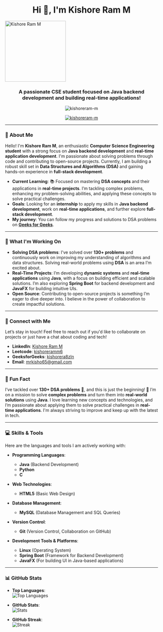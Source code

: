 

<h1 align="center">Hi 👋, I'm Kishore Ram M</h1>
<img src="URL_OF_YOUR_IMAGE" alt="Kishore Ram M" align="center" width="200" height="200"/>

<h3 align="center">A passionate CSE student focused on Java backend development and building real-time applications!</h3>

<p align="center">
  <img src="https://komarev.com/ghpvc/?username=kishoreram-m&label=Profile%20views&color=0e75b6&style=flat" alt="kishoreram-m" />
</p>

<p align="center">
  <a href="https://github.com/ryo-ma/github-profile-trophy">
    <img src="https://github-profile-trophy.vercel.app/?username=kishoreram-m" alt="kishoreram-m" />
  </a>
</p>

---

### 🚀 **About Me**

Hello! I'm **Kishore Ram M**, an enthusiastic **Computer Science Engineering student** with a strong focus on **Java backend development** and **real-time application development**. I'm passionate about solving problems through code and contributing to open-source projects. Currently, I am building a robust skill set in **Data Structures and Algorithms (DSA)** and gaining hands-on experience in **full-stack development**.

- **Current Learning**: 📚 Focused on mastering **DSA concepts** and their applications in **real-time projects**. I’m tackling complex problems, enhancing my problem-solving abilities, and applying these concepts to solve practical challenges.
- **Goals**: Looking for an **internship** to apply my skills in **Java backend development**, work on **real-time applications**, and further explore **full-stack development**.
- **My journey**: You can follow my progress and solutions to DSA problems on **[Geeks for Geeks](https://www.geeksforgeeks.org/user/kishorera8zln/)**.
  
---

### 🌱 **What I'm Working On**

- **Solving DSA problems**: I've solved over **130+ problems** and continuously work on improving my understanding of algorithms and data structures. Solving real-world problems using **DSA** is an area I’m excited about.
- **Real-Time Projects**: I’m developing **dynamic systems** and **real-time applications** using **Java**, with a focus on building efficient and scalable solutions. I’m also exploring **Spring Boot** for backend development and **JavaFX** for building intuitive UIs.
- **Open Source**: Contributing to open-source projects is something I’m eager to dive deeper into. I believe in the power of collaboration to create impactful solutions.

---

### 📍 **Connect with Me**
Let’s stay in touch! Feel free to reach out if you'd like to collaborate on projects or just have a chat about coding and tech!

- **LinkedIn**: [Kishore Ram M](https://www.linkedin.com/in/kishoreramm6/)
- **Leetcode**: [kishoreramm6](https://www.leetcode.com/kishoreramm6)
- **GeeksforGeeks**: [kishorera8zln](https://auth.geeksforgeeks.org/user/kishorera8zln)
- **Email**: [mrkisho65@gmail.com](mailto:mrkisho65@gmail.com)

---

### 💬 **Fun Fact**

I’ve tackled over **130+ DSA problems** 💪, and this is just the beginning! 🚀 I’m on a mission to solve **complex problems** and turn them into **real-world solutions** using **Java**. I love learning new concepts and technologies, and I’m passionate about applying them to solve practical challenges in **real-time applications**. I'm always striving to improve and keep up with the latest in tech.

---

### 💻 **Skills & Tools**

Here are the languages and tools I am actively working with:

- **Programming Languages**:  
  - **Java** (Backend Development)  
  - **Python**  
  - **C**  

- **Web Technologies**:  
  - **HTML5** (Basic Web Design)  

- **Database Management**:  
  - **MySQL** (Database Management and SQL Queries)

- **Version Control**:  
  - **Git** (Version Control, Collaboration on GitHub)

- **Development Tools & Platforms**:  
  - **Linux** (Operating System)  
  - **Spring Boot** (Framework for Backend Development)  
  - **JavaFX** (For building UI in Java-based applications)

---

### 📊 **GitHub Stats**

- **Top Languages**:  
  ![Top Languages](https://github-readme-stats.vercel.app/api/top-langs?username=kishoreram-m&show_icons=true&locale=en&layout=compact)

- **GitHub Stats**:  
  ![Stats](https://github-readme-stats.vercel.app/api?username=kishoreram-m&show_icons=true&locale=en)

- **GitHub Streak**:  
  ![Streak](https://github-readme-streak-stats.herokuapp.com/?user=kishoreram-m&)

